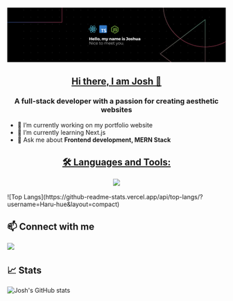 ![image](https://raw.githubusercontent.com/Haru-hue/Haru-hue/main/Black%20Technology%20LinkedIn%20Banner.png)

<h2 align="center"><u>Hi there, I am Josh 👋</u></p>
<h3 align="center">A full-stack developer with a passion for creating aesthetic websites</h4>

- 🔭 I’m currently working on my portfolio website
- 🌱 I’m currently learning Next.js
- 💬 Ask me about **Frontend development, MERN Stack**
  
<h2 align="center"><u>🛠 Languages and Tools:</u></h2>
<p align="center">
  <a href="https://skillicons.dev">
    <img src="https://skillicons.dev/icons?i=html,css,js,sass,react,bootstrap,figma,tailwind,git,materialui,nodejs,mongodb,netlify,nextjs,postman,ts,vite" />
  </a>
</p>
![Top Langs](https://github-readme-stats.vercel.app/api/top-langs/?username=Haru-hue&layout=compact)

## 📫 Connect with me
  <a href="https://www.linkedin.com/in/joshua-uko/">
    <img src="https://skillicons.dev/icons?i=linkedin" />
  </a>

## 📈 Stats 
![Josh's GitHub stats](https://github-readme-stats.vercel.app/api?username=Haru-hue&show_icons=true&theme=radical)
